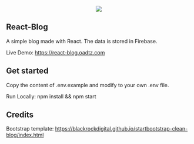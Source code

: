 <p align="center"><img src="https://www.oadtz.com/assets/img/avatar.png"></p>

## React-Blog
A simple blog made with React. The data is stored in Firebase.

Live Demo: https://react-blog.oadtz.com

## Get started
Copy the content of .env.example and modify to your own .env file.

Run Locally: npm install && npm start

## Credits
Bootstrap template: https://blackrockdigital.github.io/startbootstrap-clean-blog/index.html